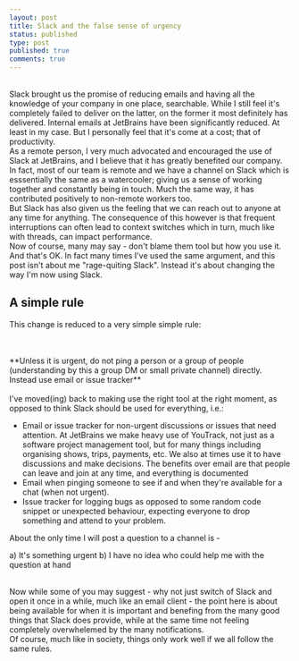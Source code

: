 ```yaml
---
layout: post
title: Slack and the false sense of urgency
status: published
type: post
published: true
comments: true   
---
```


<br/> 
Slack brought us the promise of reducing emails and having all the knowledge of your company in one place, searchable. While I still feel it's completely
failed to deliver on the latter, on the former it most definitely has delivered. Internal emails at JetBrains have been significantly reduced. At least in my case. But I personally feel that it's come at a cost; that of productivity. 
 
<br/>
As a remote person, I very much advocated and encouraged the use of Slack at JetBrains, and I believe that it has greatly benefited our company. In fact, most of our team is remote and we have a channel on Slack which is esssentially
the same as a watercooler; giving us a sense of working together and constantly being in touch. Much the same way, it has contributed positively to non-remote workers too. 

<br/>
But Slack has also given us the feeling that we can reach out to anyone at any time for anything. The consequence of this however is that frequent interruptions can often lead to context switches which in turn, much like with threads, can impact performance.

<br/>
Now of course, many may say - don't blame them tool but how you use it. And that's OK. In fact many times I've used the same argument, and this post isn't about me "rage-quiting Slack". Instead it's about changing the way I'm now using Slack. 

## A simple rule

This change is reduced to a very simple simple rule:


<br/>
<br/>
**Unless it is urgent, do not ping a person or a group of people (understanding by this a group DM or small private channel) directly. Instead use email or issue tracker**
<br/>
<br/>
I've moved(ing) back to making use the right tool at the right moment, as opposed to think Slack should be used for everything, i.e.:

* Email or issue tracker for non-urgent discussions or issues that need attention. At JetBrains we make heavy use of YouTrack, not just as a software project management tool, but for many things including organising shows, trips, payments, etc. We also at times use it to have discussions and make decisions. The benefits 
over email are that people can leave and join at any time, and everything is documented
* Email when pinging someone to see if and when they're available for a chat (when not urgent). 
* Issue tracker for logging bugs as opposed to some random code snippet or unexpected behaviour, expecting everyone to drop something and attend to your problem.

About the only time I will post a question to a channel is - 

a) It's something urgent 
b) I have no idea who could help me with the question at hand

<br/>
Now while some of you may suggest - why not just switch of Slack and open it once in a while, much like an email client - the point here is about 
being available for when it is important and benefing from the many good things that Slack does provide, while at the same time not feeling completely overwhelemed by the many 
notifications.


<br/>
Of course, much like in society, things only work well if we all follow the same rules.


 

